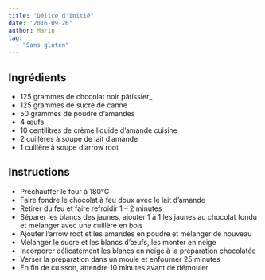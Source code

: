 ```yaml
---
title: "Délice d'initié"
date: '2016-09-26'
author: Marin
tag: 
  - "Sans gluten"
---
```

## Ingrédients
- 125 grammes de chocolat noir pâtissier\_
- 125 grammes de sucre de canne
- 50 grammes de poudre d’amandes
- 4 œufs
- 10 centilitres de crème liquide d’amande cuisine
- 2 cuillères à soupe de lait d’amande
- 1 cuillère à soupe d’arrow root

## Instructions
- Préchauffer le four à 180°C
- Faire fondre le chocolat à feu doux avec le lait d’amande
- Retirer du feu et faire refroidir 1 – 2 minutes
- Séparer les blancs des jaunes, ajouter 1 à 1 les jaunes au chocolat fondu et mélanger avec une cuillère en bois
- Ajouter l’arrow root et les amandes en poudre et mélanger de nouveau
- Mélanger le sucre et les blancs d’œufs, les monter en neige
- Incorporer délicatement les blancs en neige à la préparation chocolatée
- Verser la préparation dans un moule et enfourner 25 minutes
- En fin de cuisson, attendre 10 minutes avant de démouler

